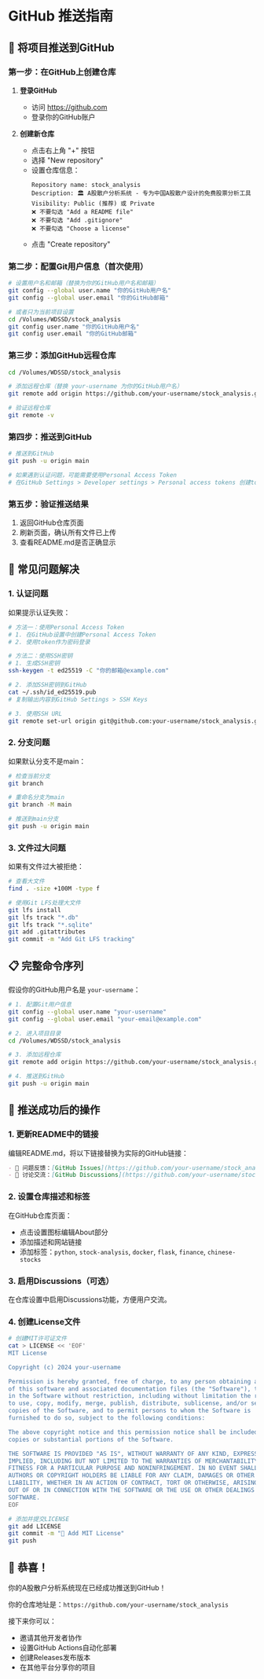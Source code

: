 # GitHub 推送指南

## 🚀 将项目推送到GitHub

### 第一步：在GitHub上创建仓库

1. **登录GitHub**
   - 访问 https://github.com
   - 登录你的GitHub账户

2. **创建新仓库**
   - 点击右上角 "+" 按钮
   - 选择 "New repository"
   - 设置仓库信息：
     ```
     Repository name: stock_analysis
     Description: 🏛️ A股散户分析系统 - 专为中国A股散户设计的免费股票分析工具
     Visibility: Public (推荐) 或 Private
     ❌ 不要勾选 "Add a README file"
     ❌ 不要勾选 "Add .gitignore" 
     ❌ 不要勾选 "Choose a license"
     ```
   - 点击 "Create repository"

### 第二步：配置Git用户信息（首次使用）

```bash
# 设置用户名和邮箱（替换为你的GitHub用户名和邮箱）
git config --global user.name "你的GitHub用户名"
git config --global user.email "你的GitHub邮箱"

# 或者只为当前项目设置
cd /Volumes/WDSSD/stock_analysis
git config user.name "你的GitHub用户名"
git config user.email "你的GitHub邮箱"
```

### 第三步：添加GitHub远程仓库

```bash
cd /Volumes/WDSSD/stock_analysis

# 添加远程仓库（替换 your-username 为你的GitHub用户名）
git remote add origin https://github.com/your-username/stock_analysis.git

# 验证远程仓库
git remote -v
```

### 第四步：推送到GitHub

```bash
# 推送到GitHub
git push -u origin main

# 如果遇到认证问题，可能需要使用Personal Access Token
# 在GitHub Settings > Developer settings > Personal access tokens 创建token
```

### 第五步：验证推送结果

1. 返回GitHub仓库页面
2. 刷新页面，确认所有文件已上传
3. 查看README.md是否正确显示

## 🔧 常见问题解决

### 1. 认证问题

如果提示认证失败：

```bash
# 方法一：使用Personal Access Token
# 1. 在GitHub设置中创建Personal Access Token
# 2. 使用token作为密码登录

# 方法二：使用SSH密钥
# 1. 生成SSH密钥
ssh-keygen -t ed25519 -C "你的邮箱@example.com"

# 2. 添加SSH密钥到GitHub
cat ~/.ssh/id_ed25519.pub
# 复制输出内容到GitHub Settings > SSH Keys

# 3. 使用SSH URL
git remote set-url origin git@github.com:your-username/stock_analysis.git
```

### 2. 分支问题

如果默认分支不是main：

```bash
# 检查当前分支
git branch

# 重命名分支为main
git branch -M main

# 推送到main分支
git push -u origin main
```

### 3. 文件过大问题

如果有文件过大被拒绝：

```bash
# 查看大文件
find . -size +100M -type f

# 使用Git LFS处理大文件
git lfs install
git lfs track "*.db"
git lfs track "*.sqlite"
git add .gitattributes
git commit -m "Add Git LFS tracking"
```

## 📋 完整命令序列

假设你的GitHub用户名是 `your-username`：

```bash
# 1. 配置Git用户信息
git config --global user.name "your-username"
git config --global user.email "your-email@example.com"

# 2. 进入项目目录
cd /Volumes/WDSSD/stock_analysis

# 3. 添加远程仓库
git remote add origin https://github.com/your-username/stock_analysis.git

# 4. 推送到GitHub
git push -u origin main
```

## 🌟 推送成功后的操作

### 1. 更新README中的链接

编辑README.md，将以下链接替换为实际的GitHub链接：

```markdown
- 🐛 问题反馈：[GitHub Issues](https://github.com/your-username/stock_analysis/issues)
- 💬 讨论交流：[GitHub Discussions](https://github.com/your-username/stock_analysis/discussions)
```

### 2. 设置仓库描述和标签

在GitHub仓库页面：
- 点击设置图标编辑About部分
- 添加描述和网站链接
- 添加标签：`python`, `stock-analysis`, `docker`, `flask`, `finance`, `chinese-stocks`

### 3. 启用Discussions（可选）

在仓库设置中启用Discussions功能，方便用户交流。

### 4. 创建License文件

```bash
# 创建MIT许可证文件
cat > LICENSE << 'EOF'
MIT License

Copyright (c) 2024 your-username

Permission is hereby granted, free of charge, to any person obtaining a copy
of this software and associated documentation files (the "Software"), to deal
in the Software without restriction, including without limitation the rights
to use, copy, modify, merge, publish, distribute, sublicense, and/or sell
copies of the Software, and to permit persons to whom the Software is
furnished to do so, subject to the following conditions:

The above copyright notice and this permission notice shall be included in all
copies or substantial portions of the Software.

THE SOFTWARE IS PROVIDED "AS IS", WITHOUT WARRANTY OF ANY KIND, EXPRESS OR
IMPLIED, INCLUDING BUT NOT LIMITED TO THE WARRANTIES OF MERCHANTABILITY,
FITNESS FOR A PARTICULAR PURPOSE AND NONINFRINGEMENT. IN NO EVENT SHALL THE
AUTHORS OR COPYRIGHT HOLDERS BE LIABLE FOR ANY CLAIM, DAMAGES OR OTHER
LIABILITY, WHETHER IN AN ACTION OF CONTRACT, TORT OR OTHERWISE, ARISING FROM,
OUT OF OR IN CONNECTION WITH THE SOFTWARE OR THE USE OR OTHER DEALINGS IN THE
SOFTWARE.
EOF

# 添加并提交LICENSE
git add LICENSE
git commit -m "📄 Add MIT License"
git push
```

## 🎉 恭喜！

你的A股散户分析系统现在已经成功推送到GitHub！

你的仓库地址是：`https://github.com/your-username/stock_analysis`

接下来你可以：
- 邀请其他开发者协作
- 设置GitHub Actions自动化部署
- 创建Releases发布版本
- 在其他平台分享你的项目